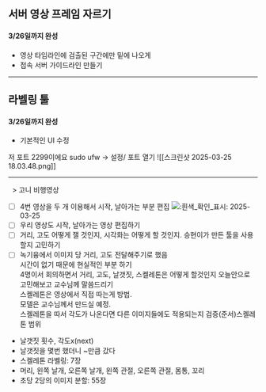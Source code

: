 ## 서버 영상 프레임 자르기
#### 3/26일까지 완성
- 영상 타임라인에 검출된 구간에만 밑에 나오게 
- 접속 서버 가이드라인 만들기 

---
## 라벨링 툴
#### 3/26일까지 완성
- 기본적인 UI 수정


저 포트 2299이에요
sudo ufw -> 설정/ 포트 열기
![[스크린샷 2025-03-25 18.03.48.png]]

 ---
  > 고니 비행영상  

- [ ] 4번 영상을 두 개 이용해서 시작, 날아가는 부분 편집 ![:흰색_확인_표시:](https://a.slack-edge.com/production-standard-emoji-assets/14.0/apple-medium/2705@2x.png) 2025-03-25  
- [ ] 우리 영상도 시작, 날아가는 영상 편집하기  
- [ ] 거리, 고도 어떻게 잴 것인지, 시각화는 어떻게 할 것인지. 승현이가 만든 툴을 사용할지 고민하기  
- [ ] 녹기융에서 이미지 당 거리, 고도 전달해주기로 했음  
시간이 없기 때문에 현실적인 부분 하기  
4명이서 회의하면서 거리, 고도, 날갯짓, 스켈레톤은 어떻게 할것인지 오늘안으로 고민해보고 교수님께 말씀드리기  
스켈레톤은 영상에서 직접 따는게 방법.  
모델은 교수님께서 만드실 예정.  
스켈레톤을 따서 각도가 나온다면 다른 이미지들에도 적용되는지 검증(준서)스켈레톤 범위  
- 날갯짓 횟수, 각도x(next)  
- 날갯짓을 몇번 했더니 ~만큼 갔다  
- 스켈레톤 라벨링: 7장  
- 머리, 왼쪽 날개, 오른쪽 날개, 왼쪽 관절, 오른쪽 관절, 몸통, 꼬리  
- 초당 2당의 이미지 분할: 55장